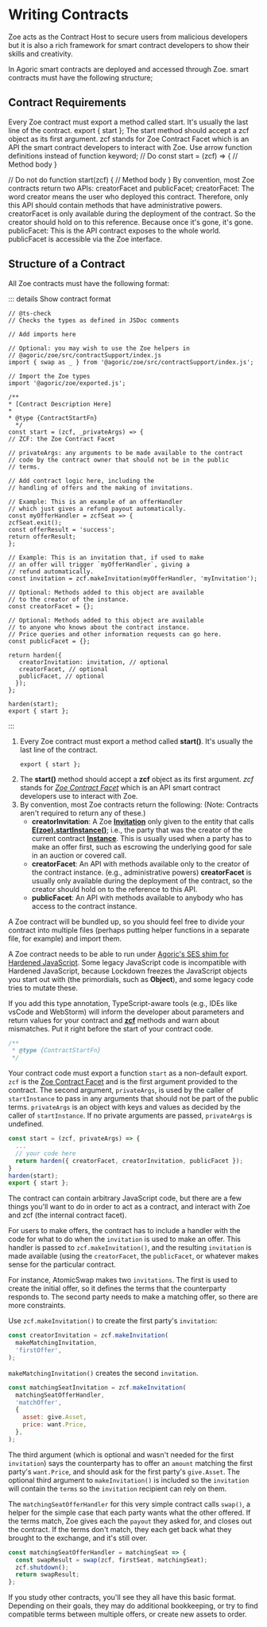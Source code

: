 # Writing Contracts

Zoe acts as the Contract Host to secure users from malicious developers but it is also a rich framework for smart contract developers to show their skills and creativity.

In Agoric smart contracts are deployed and accessed through Zoe. smart contracts must have the following structure;

## Contract Requirements

Every Zoe contract must export a method called start. It's usually the last line of the contract.
export { start }; 
The start method should accept a zcf object as its first argument. zcf stands for Zoe Contract Facet which is an API the smart contract developers to interact with Zoe.
Use arrow function definitions instead of function keyword;
// Do
const start = (zcf) => {
 // Method body
}

// Do not do
function start(zcf) {
 // Method body
}
By convention, most Zoe contracts return two APIs: creatorFacet and publicFacet;
creatorFacet: The word creator means the user who deployed this contract. Therefore, only this API should contain methods that have administrative powers. creatorFacet is only available during the deployment of the contract. So the creator should hold on to this reference. Because once it's gone, it's gone.
publicFacet: This is the API contract exposes to the whole world. publicFacet is accessible via the Zoe interface.


## Structure of a Contract

All Zoe contracts must have the following format:

::: details Show contract format
```
// @ts-check
// Checks the types as defined in JSDoc comments

// Add imports here

// Optional: you may wish to use the Zoe helpers in
// @agoric/zoe/src/contractSupport/index.js
import { swap as _ } from '@agoric/zoe/src/contractSupport/index.js';

// Import the Zoe types
import '@agoric/zoe/exported.js';

/**
* [Contract Description Here]
*
* @type {ContractStartFn}
  */
const start = (zcf, _privateArgs) => {
// ZCF: the Zoe Contract Facet

// privateArgs: any arguments to be made available to the contract
// code by the contract owner that should not be in the public
// terms.

// Add contract logic here, including the
// handling of offers and the making of invitations.

// Example: This is an example of an offerHandler
// which just gives a refund payout automatically.
const myOfferHandler = zcfSeat => {
zcfSeat.exit();
const offerResult = 'success';
return offerResult;
};

// Example: This is an invitation that, if used to make
// an offer will trigger `myOfferHandler`, giving a
// refund automatically.
const invitation = zcf.makeInvitation(myOfferHandler, 'myInvitation');

// Optional: Methods added to this object are available
// to the creator of the instance.
const creatorFacet = {};

// Optional: Methods added to this object are available
// to anyone who knows about the contract instance.
// Price queries and other information requests can go here.
const publicFacet = {};

return harden({
   creatorInvitation: invitation, // optional
   creatorFacet, // optional
   publicFacet, // optional
  });
};

harden(start);
export { start };
```
:::

1. Every Zoe contract must export a method called **start()**. It's usually the last line of the contract.
	```
    export { start }; 
    ```
2. The **start()** method should accept a **zcf** object as its first argument. *zcf* stands for *[Zoe Contract Facet](/reference/zoe-api/zoe-contract-facet.md)* which is an API smart contract developers use to interact with Zoe.
3. By convention, most Zoe contracts return the following: (Note: Contracts aren't required to return any of these.)
	* **creatorInvitation**: A Zoe **[Invitation](/reference/zoe-api/zoe-data-types.md#invitation)**
    only given to the entity that calls **[E(zoe).startInstance()](/reference/zoe-api/zoe.md#e-zoe-startinstance-installation-issuerkeywordrecord-terms-privateargs)**;
    i.e., the party that was the creator of the current contract **[Instance](/reference/zoe-api/zoe-data-types.md#instance)**. 
    This is usually used when a party has to make an offer first, such as escrowing the underlying good for sale in an auction or covered call.
	* **creatorFacet**: An API with methods available only to the creator of the contract instance. (e.g., administrative powers) **creatorFacet** is usually only available during the deployment of the contract, so the creator should hold on to the reference to this API.
	* **publicFacet**: An API with methods available to anybody who has access to the contract instance.

A Zoe contract will be bundled up, so you should feel free to divide
your contract into multiple files (perhaps putting helper functions in a
separate file, for example) and import them.

A Zoe contract needs to be able to run under [Agoric's SES shim for Hardened JavaScript](https://github.com/endojs/endo/tree/master/packages/ses). Some legacy
JavaScript code is incompatible with Hardened JavaScript, because Lockdown freezes the
JavaScript objects you start out with (the primordials, such as **Object**), and some legacy code tries to
mutate these.

If you add this type annotation, TypeScript-aware tools
(e.g., IDEs like vsCode and WebStorm) will inform the developer about parameters
and return values for your contract and **[zcf](/reference/zoe-api/zoe-contract-facet.md)** methods and warn about mismatches.
Put it right before the start of your contract code.

```js
/**
 * @type {ContractStartFn}
 */
 ```
Your contract code must export a function `start` as a non-default export.
`zcf` is the [Zoe Contract Facet](/reference/zoe-api/zoe-contract-facet.md) and is
the first argument provided to the contract.
The second argument, `privateArgs`, is used by the caller of `startInstance`
to pass in any arguments that should not be part of the public terms.
`privateArgs` is an object with keys and values as decided by the caller of
`startInstance`. If no private arguments are passed, `privateArgs` is undefined.

```js
const start = (zcf, privateArgs) => {
  ...
  // your code here
  return harden({ creatorFacet, creatorInvitation, publicFacet });
}
harden(start);
export { start };
```


The contract can contain arbitrary JavaScript code, but there are a few things you'll want
to do in order to act as a contract, and interact with Zoe and zcf (the internal contract
facet).

For users to make offers, the contract has to include a handler with the
code for what to do when the `invitation` is used to make an offer. This handler is passed
to `zcf.makeInvitation()`, and the resulting `invitation` is made available (using the
`creatorFacet`, the `publicFacet`, or whatever makes sense for the particular contract.

For instance, AtomicSwap makes two `invitations`. The first is used to create the initial
offer, so it defines the terms that the counterparty responds to. The second party
needs to make a matching offer, so there are more constraints.

Use `zcf.makeInvitation()` to create the first party's `invitation`:

```js
const creatorInvitation = zcf.makeInvitation(
  makeMatchingInvitation,
  'firstOffer',
);
```

`makeMatchingInvitation()` creates the second `invitation`.

```js
const matchingSeatInvitation = zcf.makeInvitation(
  matchingSeatOfferHandler,
  'matchOffer',
  {
    asset: give.Asset,
    price: want.Price,
  },
);
```

The third argument (which is optional and wasn't needed for the first `invitation`) says
the counterparty has to offer an `amount` matching the first party's `want.Price`,
and should ask for the first party's `give.Asset`. The optional third argument to
`makeInvitation()` is included so the `invitation` will contain the `terms` so the `invitation`
recipient can rely on them.

The `matchingSeatOfferHandler` for this very simple contract calls `swap()`, a helper for
the simple case that each party wants what the other offered. If the terms match, Zoe
gives each the `payout` they asked for, and closes out the contract. If the terms don't
match, they each get back what they brought to the exchange, and it's still over.

```js
const matchingSeatOfferHandler = matchingSeat => {
  const swapResult = swap(zcf, firstSeat, matchingSeat);
  zcf.shutdown();
  return swapResult;
};
```

If you study other contracts, you'll see they all have this basic format. Depending
on their goals, they may do additional bookkeeping, or try to find compatible terms
between multiple offers, or create new assets to order.
